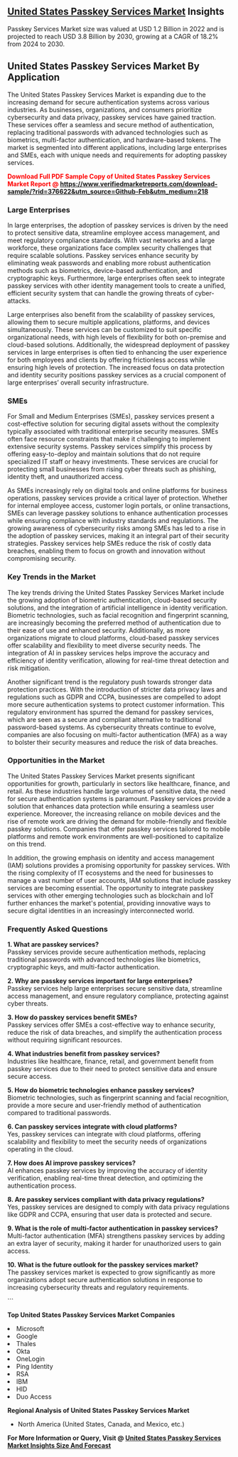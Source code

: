 <h2><a href="https://www.verifiedmarketreports.com/download-sample/?rid=376622&amp;utm_source=Github-Feb&amp;utm_medium=218" target="_blank">United States Passkey Services Market</a> Insights</h2><p>Passkey Services Market size was valued at USD 1.2 Billion in 2022 and is projected to reach USD 3.8 Billion by 2030, growing at a CAGR of 18.2% from 2024 to 2030.</p><p> <h2>United States Passkey Services Market By Application</h2> <p>The United States Passkey Services Market is expanding due to the increasing demand for secure authentication systems across various industries. As businesses, organizations, and consumers prioritize cybersecurity and data privacy, passkey services have gained traction. These services offer a seamless and secure method of authentication, replacing traditional passwords with advanced technologies such as biometrics, multi-factor authentication, and hardware-based tokens. The market is segmented into different applications, including large enterprises and SMEs, each with unique needs and requirements for adopting passkey services. <strong><p><span class=""><span style="color: #ff0000;"><strong>Download Full PDF Sample Copy of United States Passkey Services Market Report</strong> @ </span><a href="https://www.verifiedmarketreports.com/download-sample/?rid=376622&amp;utm_source=Github-Feb&amp;utm_medium=218" target="_blank">https://www.verifiedmarketreports.com/download-sample/?rid=376622&amp;utm_source=Github-Feb&amp;utm_medium=218</a></span></p></strong></p> <h3>Large Enterprises</h3> <p>In large enterprises, the adoption of passkey services is driven by the need to protect sensitive data, streamline employee access management, and meet regulatory compliance standards. With vast networks and a large workforce, these organizations face complex security challenges that require scalable solutions. Passkey services enhance security by eliminating weak passwords and enabling more robust authentication methods such as biometrics, device-based authentication, and cryptographic keys. Furthermore, large enterprises often seek to integrate passkey services with other identity management tools to create a unified, efficient security system that can handle the growing threats of cyber-attacks.</p> <p>Large enterprises also benefit from the scalability of passkey services, allowing them to secure multiple applications, platforms, and devices simultaneously. These services can be customized to suit specific organizational needs, with high levels of flexibility for both on-premise and cloud-based solutions. Additionally, the widespread deployment of passkey services in large enterprises is often tied to enhancing the user experience for both employees and clients by offering frictionless access while ensuring high levels of protection. The increased focus on data protection and identity security positions passkey services as a crucial component of large enterprises’ overall security infrastructure.</p> <h3>SMEs</h3> <p>For Small and Medium Enterprises (SMEs), passkey services present a cost-effective solution for securing digital assets without the complexity typically associated with traditional enterprise security measures. SMEs often face resource constraints that make it challenging to implement extensive security systems. Passkey services simplify this process by offering easy-to-deploy and maintain solutions that do not require specialized IT staff or heavy investments. These services are crucial for protecting small businesses from rising cyber threats such as phishing, identity theft, and unauthorized access.</p> <p>As SMEs increasingly rely on digital tools and online platforms for business operations, passkey services provide a critical layer of protection. Whether for internal employee access, customer login portals, or online transactions, SMEs can leverage passkey solutions to enhance authentication processes while ensuring compliance with industry standards and regulations. The growing awareness of cybersecurity risks among SMEs has led to a rise in the adoption of passkey services, making it an integral part of their security strategies. Passkey services help SMEs reduce the risk of costly data breaches, enabling them to focus on growth and innovation without compromising security.</p> <h3>Key Trends in the Market</h3> <p>The key trends driving the United States Passkey Services Market include the growing adoption of biometric authentication, cloud-based security solutions, and the integration of artificial intelligence in identity verification. Biometric technologies, such as facial recognition and fingerprint scanning, are increasingly becoming the preferred method of authentication due to their ease of use and enhanced security. Additionally, as more organizations migrate to cloud platforms, cloud-based passkey services offer scalability and flexibility to meet diverse security needs. The integration of AI in passkey services helps improve the accuracy and efficiency of identity verification, allowing for real-time threat detection and risk mitigation.</p> <p>Another significant trend is the regulatory push towards stronger data protection practices. With the introduction of stricter data privacy laws and regulations such as GDPR and CCPA, businesses are compelled to adopt more secure authentication systems to protect customer information. This regulatory environment has spurred the demand for passkey services, which are seen as a secure and compliant alternative to traditional password-based systems. As cybersecurity threats continue to evolve, companies are also focusing on multi-factor authentication (MFA) as a way to bolster their security measures and reduce the risk of data breaches.</p> <h3>Opportunities in the Market</h3> <p>The United States Passkey Services Market presents significant opportunities for growth, particularly in sectors like healthcare, finance, and retail. As these industries handle large volumes of sensitive data, the need for secure authentication systems is paramount. Passkey services provide a solution that enhances data protection while ensuring a seamless user experience. Moreover, the increasing reliance on mobile devices and the rise of remote work are driving the demand for mobile-friendly and flexible passkey solutions. Companies that offer passkey services tailored to mobile platforms and remote work environments are well-positioned to capitalize on this trend.</p> <p>In addition, the growing emphasis on identity and access management (IAM) solutions provides a promising opportunity for passkey services. With the rising complexity of IT ecosystems and the need for businesses to manage a vast number of user accounts, IAM solutions that include passkey services are becoming essential. The opportunity to integrate passkey services with other emerging technologies such as blockchain and IoT further enhances the market's potential, providing innovative ways to secure digital identities in an increasingly interconnected world.</p> <h3>Frequently Asked Questions</h3> <p><strong>1. What are passkey services?</strong><br>Passkey services provide secure authentication methods, replacing traditional passwords with advanced technologies like biometrics, cryptographic keys, and multi-factor authentication.</p> <p><strong>2. Why are passkey services important for large enterprises?</strong><br>Passkey services help large enterprises secure sensitive data, streamline access management, and ensure regulatory compliance, protecting against cyber threats.</p> <p><strong>3. How do passkey services benefit SMEs?</strong><br>Passkey services offer SMEs a cost-effective way to enhance security, reduce the risk of data breaches, and simplify the authentication process without requiring significant resources.</p> <p><strong>4. What industries benefit from passkey services?</strong><br>Industries like healthcare, finance, retail, and government benefit from passkey services due to their need to protect sensitive data and ensure secure access.</p> <p><strong>5. How do biometric technologies enhance passkey services?</strong><br>Biometric technologies, such as fingerprint scanning and facial recognition, provide a more secure and user-friendly method of authentication compared to traditional passwords.</p> <p><strong>6. Can passkey services integrate with cloud platforms?</strong><br>Yes, passkey services can integrate with cloud platforms, offering scalability and flexibility to meet the security needs of organizations operating in the cloud.</p> <p><strong>7. How does AI improve passkey services?</strong><br>AI enhances passkey services by improving the accuracy of identity verification, enabling real-time threat detection, and optimizing the authentication process.</p> <p><strong>8. Are passkey services compliant with data privacy regulations?</strong><br>Yes, passkey services are designed to comply with data privacy regulations like GDPR and CCPA, ensuring that user data is protected and secure.</p> <p><strong>9. What is the role of multi-factor authentication in passkey services?</strong><br>Multi-factor authentication (MFA) strengthens passkey services by adding an extra layer of security, making it harder for unauthorized users to gain access.</p> <p><strong>10. What is the future outlook for the passkey services market?</strong><br>The passkey services market is expected to grow significantly as more organizations adopt secure authentication solutions in response to increasing cybersecurity threats and regulatory requirements.</p> ```</p><p><strong>Top United States Passkey Services Market Companies</strong></p><div data-test-id=""><p><li>Microsoft</li><li> Google</li><li> Thales</li><li> Okta</li><li> OneLogin</li><li> Ping Identity</li><li> RSA</li><li> IBM</li><li> HID</li><li> Duo Access</li></p><div><strong>Regional Analysis of&nbsp;United States Passkey Services Market</strong></div><ul><li dir="ltr"><p dir="ltr">North America&nbsp;(United States, Canada, and Mexico, etc.)</p></li></ul><p><strong>For More Information or Query, Visit @&nbsp;</strong><strong><a href="https://www.verifiedmarketreports.com/product/passkey-services-market/?utm_source=Github-Feb&amp;utm_medium=218" target="_blank">United States Passkey Services Market Insights Size And Forecast</a></strong></p></div>
